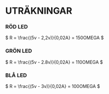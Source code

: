 # UTRÄKNINGAR

### RÖD LED

$` R = \frac{(5v - 2,2v)}{0,02A} = 150OMEGA `$

### GRÖN LED

$` R = \frac{(5v - 2.8v)}{0,02A} = 110OMEGA `$

### BLÅ LED

$` R = \frac{(5v - 3v)}{0,02A} = 100OMEGA `$
